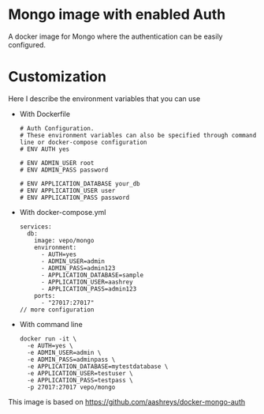 # Mongo image with enabled Auth
A docker image for Mongo where the authentication can be easily configured.

# Customization
Here I describe the environment variables that you can use

- With Dockerfile
  ```
  # Auth Configuration.
  # These environment variables can also be specified through command line or docker-compose configuration
  # ENV AUTH yes

  # ENV ADMIN_USER root
  # ENV ADMIN_PASS password

  # ENV APPLICATION_DATABASE your_db
  # ENV APPLICATION_USER user
  # ENV APPLICATION_PASS password
  ```
  
- With docker-compose.yml
  ```
  services:
    db:
      image: vepo/mongo
      environment:
        - AUTH=yes
        - ADMIN_USER=admin
        - ADMIN_PASS=admin123
        - APPLICATION_DATABASE=sample
        - APPLICATION_USER=aashrey
        - APPLICATION_PASS=admin123
      ports:
        - "27017:27017"
  // more configuration
  ```

- With command line
  ```
  docker run -it \
    -e AUTH=yes \
    -e ADMIN_USER=admin \
    -e ADMIN_PASS=adminpass \
    -e APPLICATION_DATABASE=mytestdatabase \
    -e APPLICATION_USER=testuser \
    -e APPLICATION_PASS=testpass \
    -p 27017:27017 vepo/mongo
  ```

This image is based on https://github.com/aashreys/docker-mongo-auth
